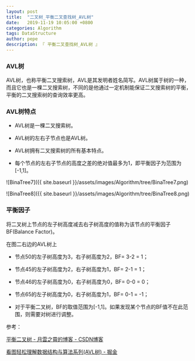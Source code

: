 ```yaml
---
layout: post
title:  "二叉树_平衡二叉查找树_AVL树"
date:   2019-11-19 10:05:00 +0800
categories: Algorithm
tags: DataStructure
author: pepe
description: 『 平衡二叉查找树_AVL树 』
---
```


### **AVL树**

AVL树，也称平衡二叉搜索树，AVL是其发明者姓名简写。AVL树属于树的一种，而且它也是一棵二叉搜索树，不同的是他通过一定机制能保证二叉搜索树的平衡，平衡的二叉搜索树的查询效率更高。

### **AVL树特点**

* AVL树是一棵二叉搜索树。

* AVL树的左右子节点也是AVL树。

* AVL树拥有二叉搜索树的所有基本特点。

* 每个节点的左右子节点的高度之差的绝对值最多为1，即平衡因子为范围为[-1,1]。

![BinaTree7]({{ site.baseurl }}/assets/images/Algorithm/tree/BinaTree7.png)

![BinaTree8]({{ site.baseurl }}/assets/images/Algorithm/tree/BinaTree8.png)

### **平衡因子**

将二叉树上节点的左子树高度减去右子树高度的值称为该节点的平衡因子BF(Balance Factor)。

在图二右边的AVL树上

* 节点50的左子树高度为3，右子树高度为2，BF= 3-2 = 1；

* 节点45的左子树高度为2，右子树高度为1，BF= 2-1 = 1；

* 节点46的左子树高度为0，右子树高度为0，BF= 0-0 = 0；

* 节点65的左子树高度为0，右子树高度为1，BF= 0-1 = -1；

* 对于平衡二叉树，BF的取值范围为[-1,1]。如果发现某个节点的BF值不在此范围，则需要对树进行调整。

























参考：

[平衡二叉树 - 月雲之霄的博客 - CSDN博客](https://blog.csdn.net/isunbin/article/details/81707606)

[看图轻松理解数据结构与算法系列(AVL树) - 掘金](https://juejin.im/post/5b6b897df265da0fab404318)



































